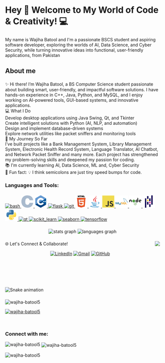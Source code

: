 <h1 align="left">Hey 👋 Welcome to My World of Code & Creativity! 💻</h1>

###

<p align="left">My name is Wajiha Batool and I'm a passionate BSCS student and aspiring software developer, exploring the worlds of AI, Data Science, and Cyber Security, while turning innovative ideas into functional, user-friendly applications, from Pakistan</p>

###

<h2 align="left">About me</h2>

###

<p align="left">✨ Hi there! I’m Wajiha Batool, a BS Computer Science student passionate about building smart, user-friendly, and impactful software solutions. I have hands-on experience in C++, Java, Python, and MySQL, and I enjoy working on AI-powered tools, GUI-based systems, and innovative applications.<br>💻 What I Do<br>Develop desktop applications using Java Swing, Qt, and Tkinter<br>Create intelligent solutions with Python (AI, NLP, and automation)<br>Design and implement database-driven systems<br>Explore network utilities like packet sniffers and monitoring tools<br>🎯 My Journey So Far<br>I’ve built projects like a Bank Management System, Library Management System, Electronic Health Record System, Language Translator, AI Chatbot, and Network Packet Sniffer and many more. Each project has strengthened my problem-solving skills and deepened my passion for coding.<br>📚 I'm currently learning AI, Data Science, ML and, Cyber Security<br>🎲 Fun fact: 💡 I think semicolons are just tiny speed bumps for code.</p>

###

<h3 align="left">Languages and Tools:</h3>

###

<div align="left">
<p align="left"> <a href="https://www.gnu.org/software/bash/" target="_blank" rel="noreferrer"> <img src="https://www.vectorlogo.zone/logos/gnu_bash/gnu_bash-icon.svg" alt="bash" width="40" height="40"/> </a> <a href="https://www.cprogramming.com/" target="_blank" rel="noreferrer"> <img src="https://raw.githubusercontent.com/devicons/devicon/master/icons/c/c-original.svg" alt="c" width="40" height="40"/> </a> <a href="https://www.w3schools.com/cpp/" target="_blank" rel="noreferrer"> <img src="https://raw.githubusercontent.com/devicons/devicon/master/icons/cplusplus/cplusplus-original.svg" alt="cplusplus" width="40" height="40"/> </a> <a href="https://flask.palletsprojects.com/" target="_blank" rel="noreferrer"> <img src="https://www.vectorlogo.zone/logos/pocoo_flask/pocoo_flask-icon.svg" alt="flask" width="40" height="40"/> </a> <a href="https://git-scm.com/" target="_blank" rel="noreferrer"> <img src="https://www.vectorlogo.zone/logos/git-scm/git-scm-icon.svg" alt="git" width="40" height="40"/> </a> <a href="https://www.w3.org/html/" target="_blank" rel="noreferrer"> <img src="https://raw.githubusercontent.com/devicons/devicon/master/icons/html5/html5-original-wordmark.svg" alt="html5" width="40" height="40"/> </a> <a href="https://www.java.com" target="_blank" rel="noreferrer"> <img src="https://raw.githubusercontent.com/devicons/devicon/master/icons/java/java-original.svg" alt="java" width="40" height="40"/> </a> <a href="https://developer.mozilla.org/en-US/docs/Web/JavaScript" target="_blank" rel="noreferrer"> <img src="https://raw.githubusercontent.com/devicons/devicon/master/icons/javascript/javascript-original.svg" alt="javascript" width="40" height="40"/> </a> <a href="https://www.mysql.com/" target="_blank" rel="noreferrer"> <img src="https://raw.githubusercontent.com/devicons/devicon/master/icons/mysql/mysql-original-wordmark.svg" alt="mysql" width="40" height="40"/> </a> <a href="https://nodejs.org" target="_blank" rel="noreferrer"> <img src="https://raw.githubusercontent.com/devicons/devicon/master/icons/nodejs/nodejs-original-wordmark.svg" alt="nodejs" width="40" height="40"/> </a> <a href="https://pandas.pydata.org/" target="_blank" rel="noreferrer"> <img src="https://raw.githubusercontent.com/devicons/devicon/2ae2a900d2f041da66e950e4d48052658d850630/icons/pandas/pandas-original.svg" alt="pandas" width="40" height="40"/> </a> <a href="https://www.python.org" target="_blank" rel="noreferrer"> <img src="https://raw.githubusercontent.com/devicons/devicon/master/icons/python/python-original.svg" alt="python" width="40" height="40"/> </a> <a href="https://www.qt.io/" target="_blank" rel="noreferrer"> <img src="https://upload.wikimedia.org/wikipedia/commons/0/0b/Qt_logo_2016.svg" alt="qt" width="40" height="40"/> </a> <a href="https://scikit-learn.org/" target="_blank" rel="noreferrer"> <img src="https://upload.wikimedia.org/wikipedia/commons/0/05/Scikit_learn_logo_small.svg" alt="scikit_learn" width="40" height="40"/> </a> <a href="https://seaborn.pydata.org/" target="_blank" rel="noreferrer"> <img src="https://seaborn.pydata.org/_images/logo-mark-lightbg.svg" alt="seaborn" width="40" height="40"/> </a> <a href="https://www.tensorflow.org" target="_blank" rel="noreferrer"> <img src="https://www.vectorlogo.zone/logos/tensorflow/tensorflow-icon.svg" alt="tensorflow" width="40" height="40"/> </a> </p>
</div>

###

<div align="center">
  <img src="https://github-readme-stats.vercel.app/api?username=maurodesouza&hide_title=false&hide_rank=false&show_icons=true&include_all_commits=true&count_private=true&disable_animations=false&theme=dracula&locale=en&hide_border=false" height="150" alt="stats graph"  />
  <img src="https://github-readme-stats.vercel.app/api/top-langs?username=maurodesouza&locale=en&hide_title=false&layout=compact&card_width=320&langs_count=5&theme=dracula&hide_border=false" height="150" alt="languages graph"  />
</div>

###

<img align="right" height="150" src="https://i.imgflip.com/65efzo.gif"  />

###

🌐 Let's Connect & Collaborate!

<div align="center">

[![LinkedIn](https://img.shields.io/badge/-LinkedIn-0077B5?style=for-the-badge&logo=linkedin&logoColor=white)](https://www.linkedin.com/in/wajiha-batool-743862316/)
[![Gmail](https://img.shields.io/badge/-Gmail-D14836?style=for-the-badge&logo=gmail&logoColor=white)](mailto:wajihabatool191@gmail.com)
[![GitHub](https://img.shields.io/badge/-GitHub-181717?style=for-the-badge&logo=github&logoColor=white)](https://github.com/Wajiha-Batool5)
</div>

###

<br clear="both">

<img src="https://raw.githubusercontent.com/Wajiha-Batool5/Wajiha-Batool5/output/snake.svg" alt="Snake animation" />


###
<p align="left"> <img src="https://komarev.com/ghpvc/?username=wajiha-batool5&label=Profile%20views&color=0e75b6&style=flat" alt="wajiha-batool5" /> </p>

<p align="left"> <a href="https://github.com/ryo-ma/github-profile-trophy"><img src="https://github-profile-trophy.vercel.app/?username=wajiha-batool5" alt="wajiha-batool5" /></a> </p>

<p align="left"> <a href="https://twitter.com/" target="blank"><img src="https://img.shields.io/twitter/follow/?logo=twitter&style=for-the-badge" alt="" /></a> </p>


<h3 align="left">Connect with me:</h3>
<p align="left">
</p>

<p><img align="left" src="https://github-readme-stats.vercel.app/api/top-langs?username=wajiha-batool5&show_icons=true&locale=en&layout=compact" alt="wajiha-batool5" /></p>

<p>&nbsp;<img align="center" src="https://github-readme-stats.vercel.app/api?username=wajiha-batool5&show_icons=true&locale=en" alt="wajiha-batool5" /></p>

<p><img align="center" src="https://github-readme-streak-stats.herokuapp.com/?user=wajiha-batool5&" alt="wajiha-batool5" /></p>

